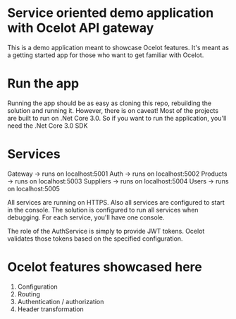 # Service oriented demo application with Ocelot API gateway
This is a demo application meant to showcase Ocelot features. It's meant as a getting started app for those who want to get familiar with Ocelot. 

# Run the app
Running the app should be as easy as cloning this repo, rebuilding the solution and running it. 
However, there is on caveat! Most of the projects are built to run on .Net Core 3.0. So if you want to run the application, you'll need the .Net Core 3.0 SDK

# Services
Gateway -> runs on localhost:5001
Auth -> runs on localhost:5002
Products -> runs on localhost:5003
Suppliers -> runs on localhost:5004
Users -> runs on localhost:5005

All services are running on HTTPS. 
Also all services are configured to start in the console. 
The solution is configured to run all services when debugging. For each service, you'll have one console. 

The role of the AuthService is simply to provide JWT tokens. Ocelot validates those tokens based on the specified configuration. 

# Ocelot features showcased here
1. Configuration
2. Routing
3. Authentication / authorization
4. Header transformation

